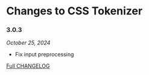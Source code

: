 # Changes to CSS Tokenizer

### 3.0.3

_October 25, 2024_

- Fix input preprocessing

[Full CHANGELOG](https://github.com/csstools/postcss-plugins/tree/main/packages/css-tokenizer/CHANGELOG.md)
